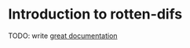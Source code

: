 # Introduction to rotten-difs

TODO: write [great documentation](http://jacobian.org/writing/what-to-write/)
